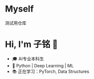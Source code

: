 # Myself
测试用仓库
# Hi, I'm 子铭 👋
- 🎓 AI专业本科生
- 🧠 Python | Deep Learning | ML
- 📚 正在学习：PyTorch, Data Structures

